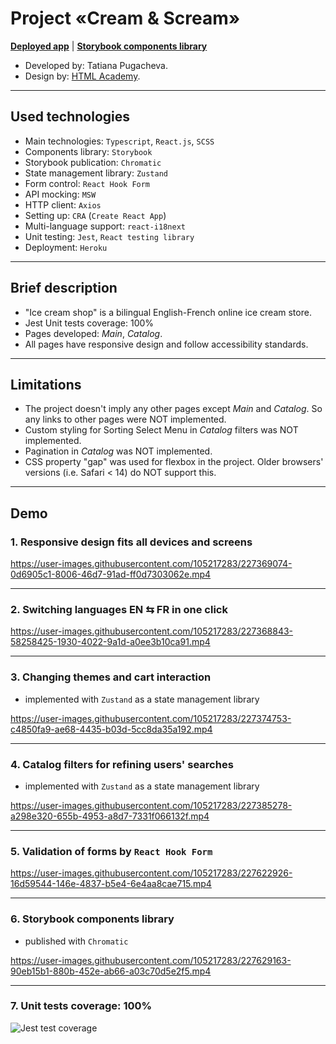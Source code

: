 # Project «Cream & Scream»

**[Deployed app](https://cream-and-scream-t.herokuapp.com/main)** | **[Storybook components library](https://www.chromatic.com/library?appId=640f67b11514dd0e2d762984)**

- Developed by: Tatiana Pugacheva.
- Design by: [HTML Academy](https://htmlacademy.ru/).

---

## Used technologies

- Main technologies: `Typescript`, `React.js`, `SCSS`
- Components library: `Storybook`
- Storybook publication: `Chromatic`
- State management library: `Zustand`
- Form control: `React Hook Form`
- API mocking: `MSW`
- HTTP client: `Axios`
- Setting up: `CRA` (`Create React App`)
- Multi-language support: `react-i18next`
- Unit testing: `Jest`, `React testing library`
- Deployment: `Heroku`

---

## Brief description

- "Ice cream shop" is a bilingual English-French online ice cream store.
- Jest Unit tests coverage: 100%
- Pages developed: _Main_, _Catalog_.
- All pages have responsive design and follow accessibility standards.

---

## Limitations

- The project doesn't imply any other pages except _Main_ and _Catalog_. So any links to other pages were NOT implemented.
- Custom styling for Sorting Select Menu in _Catalog_ filters was NOT implemented.
- Pagination in _Catalog_ was NOT implemented.
- CSS property "gap" was used for flexbox in the project. Older browsers' versions (i.e. Safari < 14) do NOT support this.

---

## Demo

### 1. Responsive design fits all devices and screens

https://user-images.githubusercontent.com/105217283/227369074-0d6905c1-8006-46d7-91ad-ff0d7303062e.mp4

---

### 2. Switching languages EN ⇆ FR in one click

https://user-images.githubusercontent.com/105217283/227368843-58258425-1930-4022-9a1d-a0ee3b10ca91.mp4

---

### 3. Changing themes and cart interaction

- implemented with `Zustand` as a state management library

https://user-images.githubusercontent.com/105217283/227374753-c4850fa9-ae68-4435-b03d-5cc8da35a192.mp4

---

### 4. Catalog filters for refining users' searches

- implemented with `Zustand` as a state management library

https://user-images.githubusercontent.com/105217283/227385278-a298e320-655b-4953-a8d7-7331f066132f.mp4

---

### 5. Validation of forms by `React Hook Form`

https://user-images.githubusercontent.com/105217283/227622926-16d59544-146e-4837-b5e4-6e4aa8cae715.mp4

---

### 6. Storybook components library

- published with `Chromatic`

https://user-images.githubusercontent.com/105217283/227629163-90eb15b1-880b-452e-ab66-a03c70d5e2f5.mp4

---

### 7. Unit tests coverage: 100%

![Jest test coverage](https://user-images.githubusercontent.com/105217283/229604779-136addae-3065-4e00-bc4b-8479e9e58dd7.jpg)
